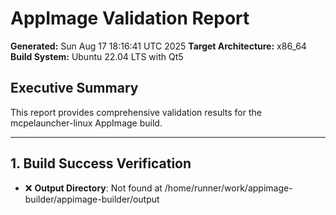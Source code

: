 # AppImage Validation Report

**Generated:** Sun Aug 17 18:16:41 UTC 2025
**Target Architecture:** x86_64
**Build System:** Ubuntu 22.04 LTS with Qt5

## Executive Summary

This report provides comprehensive validation results for the mcpelauncher-linux AppImage build.

---

## 1. Build Success Verification

- ❌ **Output Directory**: Not found at /home/runner/work/appimage-builder/appimage-builder/output
